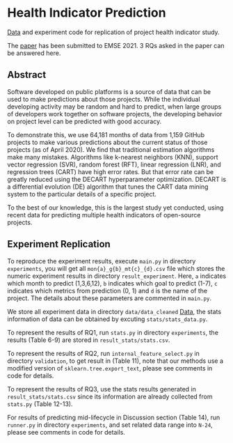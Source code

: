 # Health Indicator Prediction
[Data](https://github.com/PatrickCrossia/Health_Indicator_Prediction/tree/master/data/data_cleaned) and experiment code for replication of project health indicator study.

The [paper](https://arxiv.org/pdf/2006.07240.pdf) has been submitted to EMSE 2021. 3 RQs asked in the paper can be answered here.

## Abstract

Software developed on  public platforms is a source of data that can be used to make predictions about those projects. While the individual developing activity may be random and hard to predict, when large groups of developers work together on software projects, the developing behavior on project level can be predicted with good accuracy. 

To demonstrate this, we use 64,181 months of data from 1,159 GitHub projects to make various predictions about the current status of those projects (as of April 2020). We find that traditional estimation algorithms make many mistakes. Algorithms like k-nearest neighbors (KNN), support vector regression (SVR), random forest (RFT), linear regression (LNR), and regression trees (CART) have high error rates. But that error rate can be  greatly reduced using the DECART hyperparameter optimization. DECART is a differential evolution (DE) algorithm that tunes the CART data mining system to the particular details of a specific project.

To the best of our knowledge, this is the largest study yet conducted, using recent data for predicting multiple health indicators of open-source projects. 

## Experiment Replication

To reproduce the experiment results, execute `main.py` in directory `experiments`, you will get all `mon{a}_g{b}_mt{c}_{d}.csv` file which stores the numeric experiment results in directory `result_experiment`. Here, `a` indicates which month to predict (1,3,6,12), `b` indicates which goal to predict (1-7), `c` indicates which metrics from prediction (0, 1) and `d` is the name of the project. The details about these parameters are commented in `main.py`. 

We store all experiment data in directory `data/data_cleaned` [Data](https://github.com/PatrickCrossia/Health_Indicator_Prediction/tree/master/data/data_cleaned), the stats information of data can be obtained by excuting `stats/stats_data.py`.

To represent the results of RQ1, run `stats.py` in directory `experiments`, the results (Table 6-9) are stored in `result_stats/stats.csv`.

To represent the results of RQ2, run `internal_feature_select.py` in directory `validation`, to get result in (Table 11), note that our methods use a modified version of `sklearn.tree.export_text`, please see comments in code for details.

To represent the results of RQ3, use the stats results generated in `result_stats/stats.csv` since its information are already collected from `stats.py` (Table 12-13).

For results of predicting mid-lifecycle in Discussion section (Table 14), run `runner.py` in directory `experiments`, and set related data range into `N-24`, please see comments in code for details.
